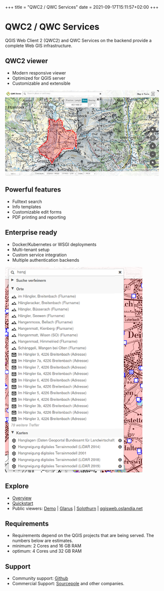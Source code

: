 +++
title = "QWC2 / QWC Services"
date = 2021-09-17T15:11:57+02:00
+++

# QWC2 / QWC Services

QGIS Web Client 2 (QWC2) and QWC Services on the backend provide a complete Web GIS infrastructure.


## QWC2 viewer

* Modern responsive viewer
* Optimized for QGIS server
* Customizable and extensible

![](/images/viewer.jpg)

## Powerful features

* Fulltext search
* Info templates
* Customizable edit forms
* PDF printing and reporting


## Enterprise ready

* Docker/Kubernetes or WSGI deployments
* Multi-tenant setup
* Custom service integration
* Multiple authentication backends

![](/images/search.png)

## Explore

* [Overview](/overview/)
* [Quickstart](/quick-start/)
* Public viewers: [Demo](http://qwc2.sourcepole.ch) | [Glarus](https://map.geo.gl.ch/) | [Solothurn](https://geo.so.ch/map/) | [qgisweb.oslandia.net](https://qgisweb.oslandia.net/)

## Requirements

* Requirements depend on the QGIS projects that are being served. The numbers below are estimates.
* minimum: 2 Cores and 16 GB RAM
* optimum: 4 Cores und 32 GB RAM

## Support

* Community support: [Github](https://github.com/qgis/qwc2-demo-app/issues)
* Commercial Support: [Sourcepole](https://www.sourcepole.com/) and other companies.
